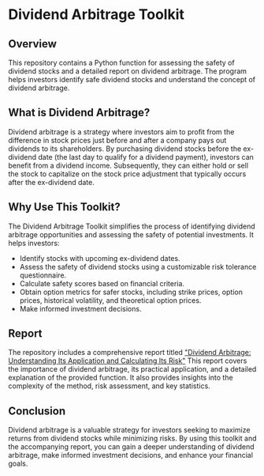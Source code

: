 # Dividend Arbitrage Toolkit

## Overview

This repository contains a Python function for assessing the safety of dividend stocks and a detailed report on dividend arbitrage. The program helps investors identify safe dividend stocks and understand the concept of dividend arbitrage.

## What is Dividend Arbitrage?

Dividend arbitrage is a strategy where investors aim to profit from the difference in stock prices just before and after a company pays out dividends to its shareholders. By purchasing dividend stocks before the ex-dividend date (the last day to qualify for a dividend payment), investors can benefit from a dividend income. Subsequently, they can either hold or sell the stock to capitalize on the stock price adjustment that typically occurs after the ex-dividend date.

## Why Use This Toolkit?

The Dividend Arbitrage Toolkit simplifies the process of identifying dividend arbitrage opportunities and assessing the safety of potential investments. It helps investors:

- Identify stocks with upcoming ex-dividend dates.
- Assess the safety of dividend stocks using a customizable risk tolerance questionnaire.
- Calculate safety scores based on financial criteria.
- Obtain option metrics for safer stocks, including strike prices, option prices, historical volatility, and theoretical option prices.
- Make informed investment decisions.

## Report

The repository includes a comprehensive report titled ["Dividend Arbitrage: Understanding Its Application and Calculating Its Risk"](https://github.com/oscarmalik/Dividend_Arbitrage_Strategy/blob/main/Dividend_Arbitrage_Project_Report.pdf) This report covers the importance of dividend arbitrage, its practical application, and a detailed explanation of the provided function. It also provides insights into the complexity of the method, risk assessment, and key statistics.

## Conclusion

Dividend arbitrage is a valuable strategy for investors seeking to maximize returns from dividend stocks while minimizing risks. By using this toolkit and the accompanying report, you can gain a deeper understanding of dividend arbitrage, make informed investment decisions, and enhance your financial goals.
